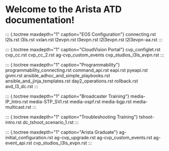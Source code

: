 # Welcome to the Arista ATD documentation!

::: {.toctree maxdepth="1" caption="EOS Configuration"}
connecting.rst l2ls.rst l3ls.rst vxlan.rst l2evpn.rst l3evpn.rst
l2l3evpn.rst l2l3evpn-aa.rst
:::

::: {.toctree maxdepth="1" caption="CloudVision Portal"}
cvp_configlet.rst cvp_cc.rst cvp_cc_2.rst ag-cvp_custom_events
cvp_studios_l3ls_evpn.rst
:::

::: {.toctree maxdepth="1" caption="Programmability"}
programmability_connecting.rst command_api.rst eapi.rst pyeapi.rst
gnmi.rst ansible_adhoc_and_simple_playbooks.rst
ansible_and_jinja_templates.rst day2_operations.rst rollback.rst
avd_l3_dc.rst
:::

::: {.toctree maxdepth="1" caption="Broadcaster Training"}
media-IP_Intro.rst media-STP_SVI.rst media-ospf.rst media-bgp.rst
media-multicast.rst
:::

::: {.toctree maxdepth="1" caption="Troubleshooting Training"}
tshoot-intro.rst dc_tshoot_scenario_1.rst
:::

::: {.toctree maxdepth="1" caption="Arista Graduate"}
ag-initial_configuration.rst ag-cvp_upgrade.rst ag-cvp_custom_events.rst
ag-event_api.rst cvp_studios_l3ls_evpn.rst
:::
